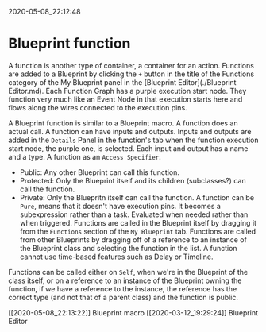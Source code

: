 2020-05-08_22:12:48

# Blueprint function

A function is another type of container, a container for an action.
Functions are added to a Blueprint by clicking the `+` button in the title of the Functions category of the My Blueprint panel in the [Blueprint Editor](./Blueprint Editor.md).
Each Function Graph has a purple execution start node.
They function very much like an Event Node in that execution starts here and flows along the wires connected to the execution pins.


A Blueprint function is similar to a Blueprint macro.
A function does an actual call.
A function can have inputs and outputs.
Inputs and outputs are added in the `Details` Panel in the function's tab when the function execution start node, the purple one, is selected.
Each input and output has a name and a type.
A function as an `Access Specifier`.
* Public: Any other Blueprint can call this function.
* Protected: Only the Blueprint itself and its children (subclasses?) can call the function.
* Private: Only the Bluepritn itself can call the function.
A function can be `Pure`, means that it doesn't have execution pins.
It becomes a subexpression rather than a task. Evaluated when needed rather than when triggered.
Functions are called in the Blueprint itself by dragging it from the `Functions` section of the `My Blueprint` tab.
Functions are called from other Blueprints by dragging off of a reference to an instance of the Blueprint class and selecting the function in the list.
A function cannot use time-based features such as Delay or Timeline.

Functions can be called either on `Self`, when we're in the Blueprint of the class itself, or on a reference to an instance of the Blueprint owning the function, if we have a reference to the instance, the reference has the correct type (and not that of a parent class) and the function is public.

[[2020-05-08_22:13:22]] Blueprint macro
[[2020-03-12_19:29:24]] Blueprint Editor
